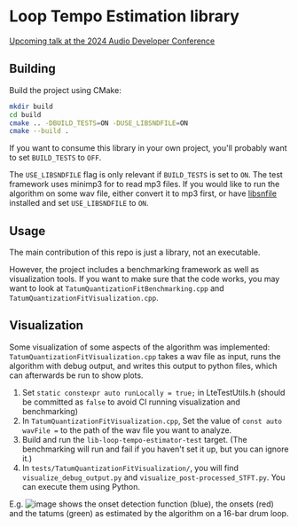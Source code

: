 # Loop Tempo Estimation library

[Upcoming talk at the 2024 Audio Developer Conference](https://conference.audio.dev/session/2024/an-efficient-open-source-c-loop-classifier-and-tempo-estimator/)

## Building

Build the project using CMake:

```sh
mkdir build
cd build
cmake .. -DBUILD_TESTS=ON -DUSE_LIBSNDFILE=ON
cmake --build .
```

If you want to consume this library in your own project, you'll probably want to set `BUILD_TESTS` to `OFF`.

The `USE_LIBSNDFILE` flag is only relevant if `BUILD_TESTS` is set to `ON`.
The test framework uses minimp3 for to read mp3 files. If you would like to run the algorithm on some wav file, either convert it to mp3 first, or have [libsnfile](https://github.com/libsndfile/libsndfile) installed and set `USE_LIBSNDFILE` to `ON`.

## Usage

The main contribution of this repo is just a library, not an executable.

However, the project includes a benchmarking framework as well as visualization tools. If you want to make sure that the
code works, you may want to look at `TatumQuantizationFitBenchmarking.cpp` and `TatumQuantizationFitVisualization.cpp`.

## Visualization

Some visualization of some aspects of the algorithm was implemented: `TatumQuantizationFitVisualization.cpp` takes a wav
file as input, runs the algorithm with debug output, and writes this output to python files, which can afterwards be run
to show plots.

1. Set `static constexpr auto runLocally = true;` in LteTestUtils.h (should be committed as `false` to avoid CI running
   visualization and benchmarking)
2. In `TatumQuantizationFitVisualization.cpp`, Set the value of `const auto wavFile =` to the path of the wav file you
   want to analyze.
3. Build and run the `lib-loop-tempo-estimator-test` target. (The benchmarking will run and fail if you haven't set it
   up, but you can ignore it.)
4. In `tests/TatumQuantizationFitVisualization/`, you will find `visualize_debug_output.py` and
   `visualize_post-processed_STFT.py`. You can execute them using Python.

E.g. ![image](https://github.com/user-attachments/assets/1e9fe296-cad7-4ad1-a5af-b6dd43c4156c) shows the onset detection
function (blue), the onsets (red) and the tatums (green) as estimated by the algorithm on a 16-bar drum loop.
